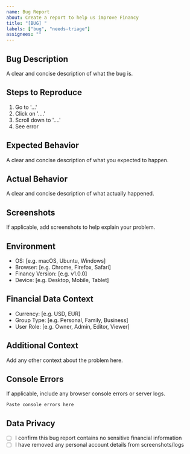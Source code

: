 ```yaml
---
name: Bug Report
about: Create a report to help us improve Financy
title: "[BUG] "
labels: ["bug", "needs-triage"]
assignees: ""
---
```


## Bug Description

A clear and concise description of what the bug is.

## Steps to Reproduce

1. Go to '...'
2. Click on '....'
3. Scroll down to '....'
4. See error

## Expected Behavior

A clear and concise description of what you expected to happen.

## Actual Behavior

A clear and concise description of what actually happened.

## Screenshots

If applicable, add screenshots to help explain your problem.

## Environment

- OS: [e.g. macOS, Ubuntu, Windows]
- Browser: [e.g. Chrome, Firefox, Safari]
- Financy Version: [e.g. v1.0.0]
- Device: [e.g. Desktop, Mobile, Tablet]

## Financial Data Context

- Currency: [e.g. USD, EUR]
- Group Type: [e.g. Personal, Family, Business]
- User Role: [e.g. Owner, Admin, Editor, Viewer]

## Additional Context

Add any other context about the problem here.

## Console Errors

If applicable, include any browser console errors or server logs.

```
Paste console errors here
```

## Data Privacy

- [ ] I confirm this bug report contains no sensitive financial information
- [ ] I have removed any personal account details from screenshots/logs
